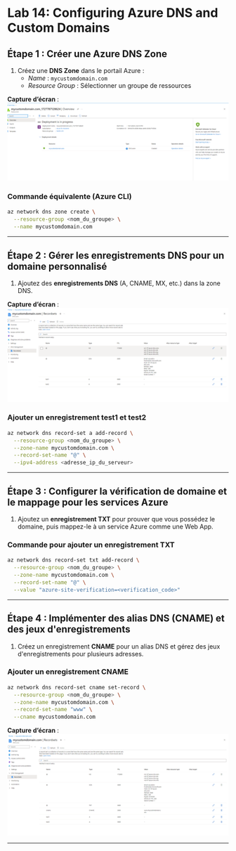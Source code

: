 
# Lab 14: Configuring Azure DNS and Custom Domains


## Étape 1 : Créer une Azure DNS Zone

1. Créez une **DNS Zone** dans le portail Azure :
   - *Name* : `mycustomdomain.com`
   - *Resource Group* : Sélectionner un groupe de ressources


**Capture d’écran** : ![1.png](1.png)

### Commande équivalente (Azure CLI)
```bash
az network dns zone create \
  --resource-group <nom_du_groupe> \
  --name mycustomdomain.com
```

---

## Étape 2 : Gérer les enregistrements DNS pour un domaine personnalisé

1. Ajoutez des **enregistrements DNS** (A, CNAME, MX, etc.) dans la zone DNS.



**Capture d’écran** : ![3.png](2.png)

### Ajouter un enregistrement test1 et test2
```bash
az network dns record-set a add-record \
  --resource-group <nom_du_groupe> \
  --zone-name mycustomdomain.com \
  --record-set-name "@" \
  --ipv4-address <adresse_ip_du_serveur>
```

---

## Étape 3 : Configurer la vérification de domaine et le mappage pour les services Azure

1. Ajoutez un **enregistrement TXT** pour prouver que vous possédez le domaine, puis mappez-le à un service Azure comme une Web App.

### Commande pour ajouter un enregistrement TXT
```bash
az network dns record-set txt add-record \
  --resource-group <nom_du_groupe> \
  --zone-name mycustomdomain.com \
  --record-set-name "@" \
  --value "azure-site-verification=<verification_code>"
```

---

## Étape 4 : Implémenter des alias DNS (CNAME) et des jeux d'enregistrements

1. Créez un enregistrement **CNAME** pour un alias DNS et gérez des jeux d'enregistrements pour plusieurs adresses.

### Ajouter un enregistrement CNAME
```bash
az network dns record-set cname set-record \
  --resource-group <nom_du_groupe> \
  --zone-name mycustomdomain.com \
  --record-set-name "www" \
  --cname mycustomdomain.com
```


**Capture d’écran** : ![3.png](3.png)

---
